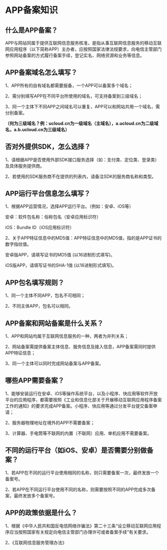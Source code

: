 # APP备案知识



## 什么是APP备案？

APP与网站同属于提供互联网信息服务核准，是指从事互联网信息服务的移动互联网应用程序（以下简称APP）主办者，应按照国家法律法规要求，向电信主管部门参照网站备案的方式履行备案手续，登记实名、网络资源和业务等信息。



## APP备案域名怎么填写？

1、APP所有的自有域名都需要报备，一个APP可以备案多个域名；

2、需分别填写APP在不同平台所使用的域名，可支持备案到三级域名；

3、同一个主体下不同APP之间域名可以重复，APP可以和网站共用一个域名，需分别备案。

**（何为三级域名？例：ucloud.cn为一级域名（主域名），a.ucloud.cn为二级域名，a.b.ucloud.cn为三级域名）**



## 否对外提供SDK，怎么选择？

1、请根据APP是否使用外部SDK接口服务选择（如：支付类、定位类、登录类）及具体服务提供商。

2、若使用的SDK服务商不在提供的列表内，请备注SDK的服务商名称和类型。



## APP运行平台信息怎么填写？

1、根据APP运营情况，选择APP运行平台。（例如：安卓、iOS等）

安卓：软件包名称：俗称包名（安卓应用标识符）

iOS：Bundle ID（iOS应用标识符）

2、关于APP特征信息中的MD5值：APP特征信息中的MD5值，指的是APP证书的数字指纹值。

安卓版APP，请填写证书的MD5值 (以16进制形式填写)。

iOS版APP，请填写证书的SHA-1值 (以16进制形式填写)。



## APP包名填写规则？

1、同一个主体不同APP，包名不可相同；

2、不同主体APP，包名可以相同。



## APP备案和网站备案是什么关系？

1、APP和网站均属于互联网信息服务的一种，两者为并列关系；

2、网站备案需提供备案主体信息、服务信息及接入信息，APP备案需同时提供APP特征信息；

3、同一个主体可以同时完成网站备案与APP备案。



## 哪些APP需要备案？

1、能够安装运行在安卓、iOS等操作系统平台，以及小程序、快应用等软件开放平台的应用程序，都需要按照《工业和信息化部关于开展移动互联网应用程序备案工作的通知》的要求完成APP备案。小程序、快应用等通过分发平台提交备案申请；

2、服务器物理地址在境外的APP不需要备案；

3、计算器、手电筒等不联网的内置（不联网）应用、单机应用不需要备案。



## 不同的运行平台（如iOS、安卓）是否需要分别做备案？

1、若APP在不同的运行平台使用相同的名称，则只需要备案一次，最终发放一个备案号。

2、若APP在不同运行平台使用不同的名称，则需要按照不同的APP完成多次备案，最终发放多个备案号。



## APP的政策依据是什么？

1、根据《中华人民共和国反电信网络诈骗法》第二十三条“设立移动互联网应用程序应当按照国家有关规定向电信主管部门办理许可或者备案手续”有关要求。

2、《互联网信息服务管理办法》



